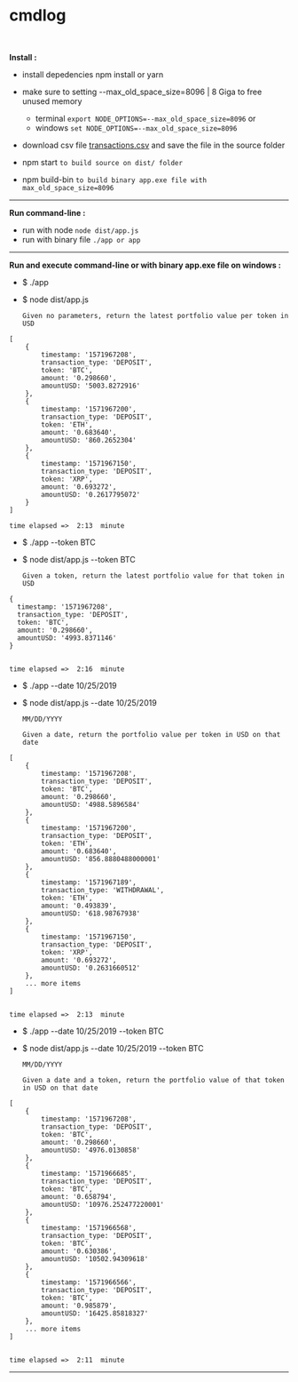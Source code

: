 # cmdlog

<div>
  <br>
</div>


**Install :**

- install depedencies npm install or yarn
- make sure to setting --max_old_space_size=8096 | 8 Giga to free unused memory
    
    - terminal `export NODE_OPTIONS=--max_old_space_size=8096` or
    - windows `set NODE_OPTIONS=--max_old_space_size=8096`

- download csv file [transactions.csv](https://s3-ap-southeast-1.amazonaws.com/static.propine.com/transactions.csv.zip) and save the file in the source folder
- npm start `to build source on dist/ folder`
- npm build-bin `to build binary app.exe file with max_old_space_size=8096`


------------------------------------------------------------


**Run command-line :**

- run with node `node dist/app.js`
- run with binary file `./app or app`

------------------------------------------------------------

**Run and execute command-line or with binary app.exe file on windows :**

- $ ./app
- $ node dist/app.js

     `Given no parameters, return the latest portfolio value per token in USD`

```
[
    {
        timestamp: '1571967208',
        transaction_type: 'DEPOSIT',
        token: 'BTC',
        amount: '0.298660',
        amountUSD: '5003.8272916'
    },
    {
        timestamp: '1571967200',
        transaction_type: 'DEPOSIT',
        token: 'ETH',
        amount: '0.683640',
        amountUSD: '860.2652304'
    },
    {
        timestamp: '1571967150',
        transaction_type: 'DEPOSIT',
        token: 'XRP',
        amount: '0.693272',
        amountUSD: '0.2617795072'
    }
]

time elapsed =>  2:13  minute
```

- $ ./app --token BTC
- $ node dist/app.js --token BTC

    `Given a token, return the latest portfolio value for that token in USD`

```
{
  timestamp: '1571967208',
  transaction_type: 'DEPOSIT',
  token: 'BTC',
  amount: '0.298660',
  amountUSD: '4993.8371146'
}


time elapsed =>  2:16  minute
```

- $ ./app --date 10/25/2019 
- $ node dist/app.js --date 10/25/2019 

    `MM/DD/YYYY`

    `Given a date, return the portfolio value per token in USD on that date`

```
[
    {
        timestamp: '1571967208',
        transaction_type: 'DEPOSIT',
        token: 'BTC',
        amount: '0.298660',
        amountUSD: '4988.5896584'
    },
    {
        timestamp: '1571967200',
        transaction_type: 'DEPOSIT',
        token: 'ETH',
        amount: '0.683640',
        amountUSD: '856.8880488000001'
    },
    {
        timestamp: '1571967189',
        transaction_type: 'WITHDRAWAL',
        token: 'ETH',
        amount: '0.493839',
        amountUSD: '618.98767938'
    },
    {
        timestamp: '1571967150',
        transaction_type: 'DEPOSIT',
        token: 'XRP',
        amount: '0.693272',
        amountUSD: '0.2631660512'
    },
    ... more items
]


time elapsed =>  2:13  minute
```

- $ ./app --date 10/25/2019 --token BTC
- $ node dist/app.js --date 10/25/2019 --token BTC

    `MM/DD/YYYY`

    `Given a date and a token, return the portfolio value of that token in USD on that date`

```
[
    {
        timestamp: '1571967208',
        transaction_type: 'DEPOSIT',
        token: 'BTC',
        amount: '0.298660',
        amountUSD: '4976.0130858'
    },
    {
        timestamp: '1571966685',
        transaction_type: 'DEPOSIT',
        token: 'BTC',
        amount: '0.658794',
        amountUSD: '10976.252477220001'
    },
    {
        timestamp: '1571966568',
        transaction_type: 'DEPOSIT',
        token: 'BTC',
        amount: '0.630386',
        amountUSD: '10502.94309618'
    },
    {
        timestamp: '1571966566',
        transaction_type: 'DEPOSIT',
        token: 'BTC',
        amount: '0.985879',
        amountUSD: '16425.85818327'
    },
    ... more items
]


time elapsed =>  2:11  minute
```
------------------------------------------------------------

